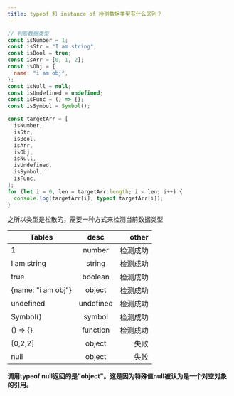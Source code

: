 ```yaml
---
title: typeof 和 instance of 检测数据类型有什么区别？
---
```


```js
// 判断数据类型
const isNumber = 1;
const isStr = "I am string";
const isBool = true;
const isArr = [0, 1, 2];
const isObj = {
  name: "i am obj",
};
const isNull = null;
const isUndefined = undefined;
const isFunc = () => {};
const isSymbol = Symbol();

const targetArr = [
  isNumber,
  isStr,
  isBool,
  isArr,
  isObj,
  isNull,
  isUndefined,
  isSymbol,
  isFunc,
];
for (let i = 0, len = targetArr.length; i < len; i++) {
  console.log(targetArr[i], typeof targetArr[i]);
}
```

之所以类型是松散的，需要一种方式来检测当前数据类型

| Tables             |   desc    |    other |
| ------------------ | :-------: | -------: |
| 1                  |  number   | 检测成功 |
| I am string        |  string   | 检测成功 |
| true               |  boolean  | 检测成功 |
| {name: "i am obj"} |  object   | 检测成功 |
| undefined          | undefined | 检测成功 |
| Symbol()           |  symbol   | 检测成功 |
| () => {}           | function  | 检测成功 |
| [0,2,2]            |  object   |     失败 |
| null               |  object   |     失败 |


**调用typeof null返回的是"object"。这是因为特殊值null被认为是一个对空对象的引用。**
